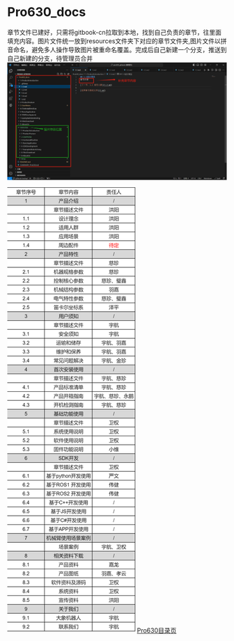 # Pro630_docs

章节文件已建好，只需将gitbook-cn拉取到本地，找到自己负责的章节，往里面填充内容。图片文件统一放到resources文件夹下对应的章节文件夹,图片文件以拼音命名，避免多人操作导致图片被重命名覆盖。完成后自己新建一个分支，推送到自己新建的分支，待管理员合并
![图片描述](./resources/temp/01.png)

![图片描述](./resources/temp/04.png)
[Pro630目录页](SUMMARY.md)